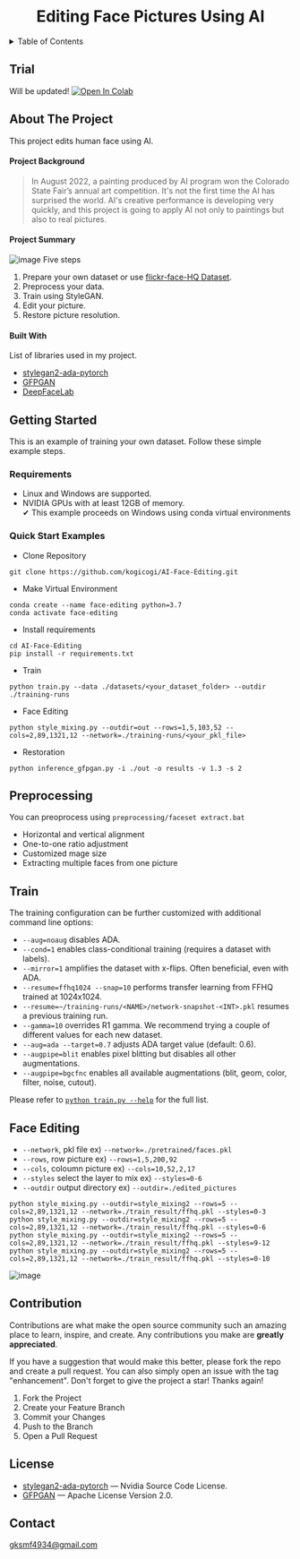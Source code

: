 <div align="center">
  <h1 align="center">Editing Face Pictures Using AI</h1>
</div>

<!-- TABLE OF CONTENTS -->
<details>
  <summary>Table of Contents</summary>
  <ol>
  <li><a href="#trial">Trial</a></li>
    <li>
      <a href="#about-the-project">About The Project</a>
      <ul>
        <li><a href="#project-background">Project Background</a></li>
      </ul>
      <ul>
        <li><a href="#project-summary">Project Summary</a></li>
      </ul>
        <ul>
        <li><a href="#built-with">Built With</a></li>
      </ul>
    </li>
    <li>
      <a href="#getting-started">Getting Started</a>
      <ul>
        <li><a href="#requirements">requirements</a></li>
        <li><a href="#quick-start-examples">Quick Start Examples</a></li>
      </ul>
    </li>
    <li><a href="#preprocessing">Preprocessing</a></li>
    <li><a href="#train">Train</a></li>
    <li><a href="face-editing">Face Editing</a></li>
    <li><a href="#contribution">Contribution</a></li>
    <li><a href="license">License</a></li>
    <li><a href="contact">Contact</a></li>
  </ol>
</details>

## Trial
Will be updated!
[![Open In Colab](https://colab.research.google.com/assets/colab-badge.svg)](https://colab.research.google.com/drive/1ZDLNRedXLBJbxMWsdbU7uPaHW7OjDAWK?hl=ko#scrollTo=-AxFMnlFW3ic)    


## About The Project

This project edits human face using AI.


#### Project Background
>In August 2022, a painting produced by AI program won the Colorado State Fair’s annual art competition.
It's not the first time the AI has surprised the world.
AI's creative performance is developing very quickly, and this project is going to apply AI not only to paintings but also to real pictures.

#### Project Summary
![image](https://user-images.githubusercontent.com/118638695/202920407-276a0584-e56e-4251-bfd6-9c31544e363e.jpg)
Five steps
1. Prepare your own dataset or use [flickr-face-HQ Dataset](https://github.com/NVlabs/ffhq-dataset).
2. Preprocess your data.
3. Train using StyleGAN.
4. Edit your picture.
5. Restore picture resolution.


#### Built With
List of libraries used in my project.

* [stylegan2-ada-pytorch](https://github.com/NVlabs/stylegan2-ada-pytorch)
* [GFPGAN](https://github.com/TencentARC/GFPGAN)
* [DeepFaceLab](https://github.com/iperov/DeepFaceLab)



## Getting Started
This is an example of training your own dataset.
Follow these simple example steps.


### Requirements
* Linux and Windows are supported.
* NVIDIA GPUs with at least 12GB of memory.<br>
✔ This example proceeds on Windows using conda virtual environments


### Quick Start Examples

* Clone Repository
```
git clone https://github.com/kogicogi/AI-Face-Editing.git
```

* Make Virtual Environment
```
conda create --name face-editing python=3.7
conda activate face-editing
```

* Install requirements
```
cd AI-Face-Editing
pip install -r requirements.txt
```

* Train
```
python train.py --data ./datasets/<your_dataset_folder> --outdir ./training-runs
```

* Face Editing
```
python style_mixing.py --outdir=out --rows=1,5,103,52 --cols=2,89,1321,12 --network=./training-runs/<your_pkl_file>
```

* Restoration
```
python inference_gfpgan.py -i ./out -o results -v 1.3 -s 2
```

## Preprocessing
You can preoprocess using `preprocessing/faceset extract.bat`

* Horizontal and vertical alignment
* One-to-one ratio adjustment
* Customized mage size
* Extracting multiple faces from one picture



## Train
The training configuration can be further customized with additional command line options:

* `--aug=noaug` disables ADA.
* `--cond=1` enables class-conditional training (requires a dataset with labels).
* `--mirror=1` amplifies the dataset with x-flips. Often beneficial, even with ADA.
* `--resume=ffhq1024 --snap=10` performs transfer learning from FFHQ trained at 1024x1024.
* `--resume=~/training-runs/<NAME>/network-snapshot-<INT>.pkl` resumes a previous training run.
* `--gamma=10` overrides R1 gamma. We recommend trying a couple of different values for each new dataset.
* `--aug=ada --target=0.7` adjusts ADA target value (default: 0.6).
* `--augpipe=blit` enables pixel blitting but disables all other augmentations.
* `--augpipe=bgcfnc` enables all available augmentations (blit, geom, color, filter, noise, cutout).

Please refer to [`python train.py --help`](./docs/train-help.txt) for the full list.


## Face Editing
* `--network`, pkl file     ex) `--network=./pretrained/faces.pkl`
* `--rows`, row picture     ex) `--rows=1,5,200,92`
* `--cols`, coloumn picture     ex) `--cols=10,52,2,17`
* `--styles` select the layer to mix     ex) `--styles=0-6`
* `--outdir` output directory    ex) `--outdir=./edited_pictures`


```
python style_mixing.py --outdir=style_mixing2 --rows=5 --cols=2,89,1321,12 --network=./train_result/ffhq.pkl --styles=0-3
python style_mixing.py --outdir=style_mixing2 --rows=5 --cols=2,89,1321,12 --network=./train_result/ffhq.pkl --styles=0-6
python style_mixing.py --outdir=style_mixing2 --rows=5 --cols=2,89,1321,12 --network=./train_result/ffhq.pkl --styles=9-12
python style_mixing.py --outdir=style_mixing2 --rows=5 --cols=2,89,1321,12 --network=./train_result/ffhq.pkl --styles=0-10
```
![image](https://user-images.githubusercontent.com/118638695/203411006-d503a755-f8fa-43d8-b85d-3b4f748a7f6f.jpg)



## Contribution
Contributions are what make the open source community such an amazing place to learn, inspire, and create. Any contributions you make are **greatly appreciated**.

If you have a suggestion that would make this better, please fork the repo and create a pull request. You can also simply open an issue with the tag "enhancement".
Don't forget to give the project a star! Thanks again!

1. Fork the Project
2. Create your Feature Branch 
3. Commit your Changes 
4. Push to the Branch
5. Open a Pull Request

## License
* [stylegan2-ada-pytorch](https://github.com/NVlabs/stylegan2-ada-pytorch) — Nvidia Source Code License.<br>
* [GFPGAN](https://github.com/TencentARC/GFPGAN) — Apache License Version 2.0.<br>

## Contact
gksmf4934@gmail.com
